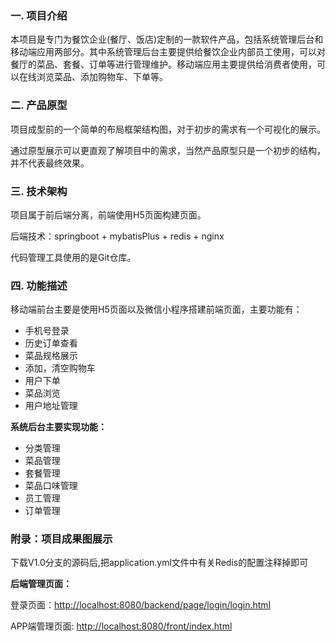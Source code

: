 ### 一. 项目介绍

本项目是专门为餐饮企业(餐厅、饭店)定制的一款软件产品，包括系统管理后台和移动端应用两部分。其中系统管理后台主要提供给餐饮企业内部员工使用，可以对餐厅的菜品、套餐、订单等进行管理维护。移动端应用主要提供给消费者使用，可以在线浏览菜品、添加购物车、下单等。


### 二. 产品原型
项目成型前的一个简单的布局框架结构图，对于初步的需求有一个可视化的展示。

通过原型展示可以更直观了解项目中的需求，当然产品原型只是一个初步的结构，并不代表最终效果。


### 三. 技术架构


项目属于前后端分离，前端使用H5页面构建页面。

后端技术：springboot + mybatisPlus + redis + nginx

代码管理工具使用的是Git仓库。

### 四. 功能描述

移动端前台主要是使用H5页面以及微信小程序搭建前端页面，主要功能有：

- 手机号登录
- 历史订单查看
- 菜品规格展示
- 添加，清空购物车
- 用户下单
- 菜品浏览
- 用户地址管理

**系统后台主要实现功能：**
- 分类管理
- 菜品管理
- 套餐管理
- 菜品口味管理
- 员工管理
- 订单管理



### 附录：项目成果图展示
下载V1.0分支的源码后,把application.yml文件中有关Redis的配置注释掉即可

**后端管理页面：**

登录页面：[http://localhost:8080/backend/page/login/login.html](http://localhost:8090/backend/page/login/login.html)


APP端管理页面: [http://localhost:8080/front/index.html](http://localhost:8090/front/index.html)

